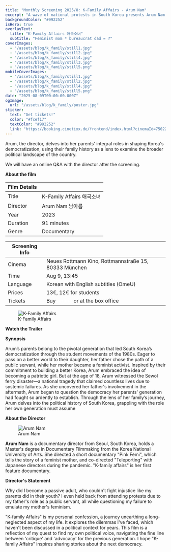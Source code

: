 ```yaml
---
title: "Monthly Screening 2025/8: K-Family Affairs - Arum Nam"
excerpt: "A wave of national protests in South Korea presents Arum Nam with a stark choice: will she be a patriot like her father or an activist like her mother?"
backgroundColor: "#992252"
isHero: true
overlayText:
  title: "K-Family Affairs 애국소녀"
  subtitle: "Feminist mom * bureaucrat dad = ?"
coverImages:
  - "/assets/blog/k_family/still1.jpg"
  - "/assets/blog/k_family/still2.jpg"
  - "/assets/blog/k_family/still4.jpg"
  - "/assets/blog/k_family/still3.jpg"
  - "/assets/blog/k_family/still5.png"
mobileCoverImages:
  - "/assets/blog/k_family/still1.jpg"
  - "/assets/blog/k_family/still2.jpg"
  - "/assets/blog/k_family/still4.jpg"
  - "/assets/blog/k_family/still5.png"
date: "2025-08-09T00:00:00.000Z"
ogImage:
  url: "/assets/blog/k_family/poster.jpg"
sticker:
  text: "Get tickets!"
  color: "#fcef17"
  textColor: "#992252"
  link: "https://booking.cinetixx.de/frontend/index.html?cinemaId=750223040&showId=3256995109"
---
```


Arum, the director, delves into her parents' integral roles in shaping
Korea's democratization, using their family history as a lens
to examine the broader political landscape of the country.

We will have an online Q&A with the director after the screening.

**About the film**

| Film Details |                           |
| ------------ | ------------------------- |
| Title        | K-Family Affairs 애국소녀 |
| Director     | Arum Nam 남아름      |
| Year         | 2023                      |
| Duration     | 91 minutes                |
| Genre        | Documentary               |

| Screening Info |                                                                                                                                                                                                       |
| -------------- | ----------------------------------------------------------------------------------------------------------------------------------------------------------------------------------------------------- |
| Cinema         | Neues Rottmann Kino, Rottmannstraße 15, 80333 München                                                                                                                                                 |
| Time           | Aug 9, 13:45                                                                                                                                                                                          |
| Language       | Korean with English subtitles (OmeU)                                                                                                                                                                  |
| Prices         | 13€, 12€ for students                                                                                                                                                                                 |
| Tickets        | Buy [<strong style="color:rgb(255, 255, 255);text-decoration: underline;">online</strong>](https://booking.cinetixx.de/frontend/index.html?cinemaId=750223040&showId=3256995109) or at the box office |

<figure>
  <img src="/assets/blog/k_family/poster.jpg" alt="K-Family Affairs" />
  <figcaption>K-Family Affairs</figcaption>
</figure>

**Watch the Trailer**

<div class="youtube-embed" data-video-id="YGVPH5sesEY" data-title="K-Family Affairs"></div>

**Synopsis**

Arum’s parents belong to the pivotal generation that led South Korea’s democratization
through the student movements of the 1980s. Eager to pass on a better world to their
daughter, her father chose the path of a public servant, while her mother became a feminist
activist. Inspired by their commitment to building a better Korea, Arum embraced the idea of
becoming a patriotic girl. But at the age of 18, Arum witnessed the Sewol ferry disaster—a
national tragedy that claimed countless lives due to systemic failures. As she uncovered her
father's involvement in the aftermath, Arum began to question the democracy her parents'
generation had fought so ardently to establish. Through the lens of her family’s journey,
Arum delves into the political history of South Korea, grappling with the role her own
generation must assume

**About the Director**

<figure>
  <img src="/assets/blog/k_family/ArumNam.png" alt="Arum Nam" />
  <figcaption>Arum Nam</figcaption>
</figure>

**Arum Nam** is a documentary director from Seoul, South Korea, holds a Master's degree in Documentary Filmmaking from the Korea National University of Arts. She directed a short documentary "Pink Femi", which tells the story of a feminist mother, and co-directed "Teleporting" with Japanese directors during the pandemic. "K-family affairs" is her first feature documentary.

**Director's Statement**

Why did I become a passive adult, who couldn't fight injustice like my parents did in their
youth? I even held back from attending protests due to my father's role as a public servant, all
while questioning my failure to emulate my mother's feminism.

"K-family Affairs" is my personal confession, a journey unearthing a long-neglected aspect of
my life. It explores the dilemmas I've faced, which haven't been discussed in a political context
for years. This film is a reflection of my quest to find my own political voice, navigating the
fine line between 'critique' and 'advocacy' for the previous generation. I hope "K-family
Affairs" inspires sharing stories about the next democracy.
